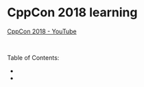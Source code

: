 # CppCon 2018 learning

[CppCon 2018 - YouTube](https://www.youtube.com/playlist?list=PLHTh1InhhwT6V9RVdFRoCG_Pm5udDxG1c)

&nbsp;   

Table of Contents:

- []()
- []()